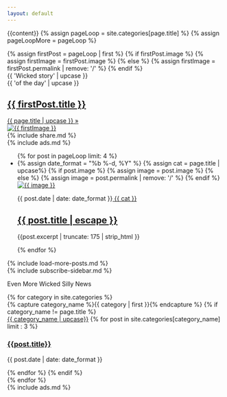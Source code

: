 ```yaml
---
layout: default
---
```

{{content}}
{% assign pageLoop = site.categories[page.title] %}
{% assign pageLoopMore = pageLoop %}
<section class = 'flex-in'>
{% assign firstPost = pageLoop | first %}
{% if firstPost.image %}  
  {% assign firstImage = firstPost.image %}
{% else %}
  {% assign firstImage = firstPost.permalink | remove: '/' %}
{% endif %}
<style>
@media screen and (min-width: 667px) and (max-width: 832px){
    .featured .main{
      background-image: url({{ site.baseurl }}/assets/posts/{{ firstImage }}.jpg);
      background-size:cover;
      background-repeat:no-repeat;
    }
  }
</style>
<div class = 'hold-featured'>
  <div class = 'flex featured'>
    <div class = 'child third flex'>
      <div class = 'catch items child'>
        <div class = 'left'>{{ 'Wicked story' | upcase }}</div>
        <div class = 'right'>{{ 'of the day' | upcase }}</div>
      </div>
      <a  href = '{{ firstPost.url | relative_url }}' class = 'title {{ page.title | downcase }} items child flex'>
        <h1>{{ firstPost.title }}</h1>
        <span>{{ page.title | upcase }} &raquo;</span>
      </a>
    </div>
    <a href = '{{ firstPost.url | relative_url }}' class = 'child main '>
      <img src = '{{ site.baseurl }}/assets/posts/{{ firstImage }}.jpg' alt = '{{ firstImage }}'>
    </a>
  </div>
    {% include share.md %}
</div>
<div class = 'ads-container'>{% include ads.md %}</div>
<ul class="post-list">
  {% for post in pageLoop  limit: 4 %}
    <li class = 'flex out post-item'>  
      {% assign date_format = "%b %-d, %Y" %}
      {% assign cat = page.title | upcase%}
      {% if post.image %}  
        {% assign image = post.image %}
      {% else %}
        {% assign image = post.permalink | remove: '/' %}
      {% endif %}
      <a class="post-image child main" href="{{ post.url | relative_url }}">
        <img src = '{{ site.baseurl }}/assets/posts/{{ image }}.jpg' alt = '{{ image }}'>
      </a>
      <div class = 'post-summary child third flex-down'>
        <p class = 'flex out'><span class="post-meta">{{ post.date | date: date_format }}</span><span class = 'right {{ cat | downcase }}'><a href="{{ post.url | relative_url }}"> {{ cat }}</a></span></p>
        <p><h1><a href="{{ post.url | relative_url }}"> {{ post.title | escape }}</a></h1></p>
        <p class = 'post-excerpt'>{{post.excerpt | truncate: 175 | strip_html }}</p>
      </div>
    </li>
    {% endfor %}
  </ul>
</section>
<section class = 'flex-in'>
  {% include load-more-posts.md %}
  <aside class = 'child third'>
  <div class = 'desktop'>{% include subscribe-sidebar.md %}</div>
    <div id="archives">
    <p class = 'more'>Even More Wicked Silly News</p>
    {% for category in site.categories %}
      <div class="archive-group">
        {% capture category_name %}{{ category | first }}{% endcapture %}
        {% if category_name != page.title %}
        <div id="#{{ category_name | slugize }}"></div>
        <a  href="{{site.baseurl}}/category/{{  category_name | downcase }}" class="right category-head {{ category_name | downcase }} mark">{{ category_name | upcase}}</a>
        <a name="{{ category_name | slugize }}"></a>
        {% for post in site.categories[category_name] limit : 3 %}
        <div class="archive-item">
          <h3><a href="{{ site.baseurl }}{{ post.url }}">{{post.title}}</a></h3>
          <p><span class="post-meta">{{ post.date | date: date_format }}</span></p>
        </div>
        {% endfor %}
        {% endif %}
      </div>
    {% endfor %}
    </div>
  </aside >
</section>
<div class = 'ads-container'>{% include ads.md %}</div>